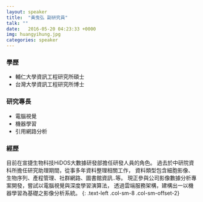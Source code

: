 ```yaml
---
layout: speaker
title:  "黃曳弘 副研究員"
talk: ""
date:   2016-05-20 04:23:33 +0000
img: huangyihung.jpg
categories: speaker
---
```


### 學歷
* 輔仁大學資訊工程研究所碩士
* 台灣大學資訊工程研究所博士

### 研究專長
* 電腦視覺
* 機器學習
* 引用網路分析

### 經歷
目前在宣捷生物科技HiDOS大數據研發部擔任研發人員的角色。
過去於中研院資科所擔任研究助理期間，從事多年資料整理相關工作，
資料類型包含細胞影像、生物序列、產程管理、社群網路、圖書館資訊..等。
現正參與公司影像數據分析專案開發，嘗試以電腦視覺與深度學習演算法，
透過雲端服務架構，建構出一以機器學習為基礎之影像分析系統。
{: .text-left .col-sm-8 .col-sm-offset-2}